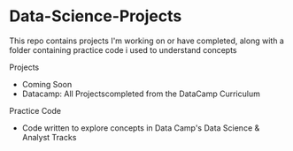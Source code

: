 # Data-Science-Projects
This repo contains projects I'm working on or have completed, along with a folder containing practice code i used to understand concepts

Projects
- Coming Soon
- Datacamp: All Projectscompleted from the DataCamp Curriculum


Practice Code
- Code written to explore concepts in Data Camp's Data Science & Analyst Tracks
